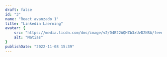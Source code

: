 ```yaml
---
draft: false
id: "3"
name: "React avanzado 1"
title: "Linkedin Laerning"
avatar: {
    src: "https://media.licdn.com/dms/image/v2/D4E22AQHZb3xUvD2NSA/feedshare-shrink_1280/feedshare-shrink_1280/0/1692334087068?e=1762992000&v=beta&t=6MmyRR68DQNgCslpvtE3MCIK5moLCbwsLivlWUZx0H0",
    alt: "Matias"
}
publishDate: "2022-11-08 15:39"
---
```

